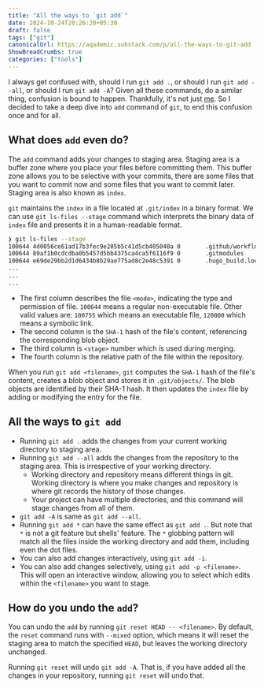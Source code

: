 ```yaml
---
title: "All the ways to `git add`"
date: 2024-10-24T20:26:20+05:30
draft: false
tags: ["git"]
canonicalUrl: https://aqademic.substack.com/p/all-the-ways-to-git-add
ShowBreadCrumbs: true
categories: ["tools"]
---
```


I always get confused with, should I run `git add .`, or should I run `git add --all`, or should I run `git add -A`? Given all these commands, do a similar thing, confusion is bound to happen. Thankfully, it's not just [me](https://stackoverflow.com/questions/23003118/any-difference-between-git-add-and-git-add-all#:~:text=git%20add%20%2D%2Dall%20will,git%20add%20.). So I decided to take a deep dive into `add` command of `git`, to end this confusion once and for all.

## What does `add` even do?

The `add` command adds your changes to staging area. Staging area is a buffer zone where you place your files before committing them. This buffer zone allows you to be selective with your commits, there are some files that you want to commit now and some files that you want to commit later. Staging area is also known as `index`.

`git` maintains the `index` in a file located at `.git/index` in a binary format. We can use `git ls-files --stage` command which interprets the binary data of `index` file and presents it in a human-readable format.

```bash
❯ git ls-files --stage
100644 4d0056ce61ad17b3fec9e285b5c41d5cb405040a 0       .github/workflows/gh-pages.yml
100644 89af1b0cdcdba0b5457d5bb4375ca4ca5f6116f9 0       .gitmodules
100644 e69de29bb2d1d6434b8b29ae775ad8c2e48c5391 0       .hugo_build.lock
...
...
...
```

- The first column describes the file `<mode>`, indicating the type and permission of file. `100644` means a regular non-executable file. Other valid values are: `100755` which means an executable file, `120000` which means a symbolic link.
- The second column is the `SHA-1` hash of the file's content, referencing the corresponding blob object.
- The third column is `<stage>` number which is used during merging.
- The fourth column is the relative path of the file within the repository.

When you run `git add <filename>`, `git` computes the `SHA-1` hash of the file's content, creates a blob object and stores it in `.git/objects/`. The blob objects are identified by their SHA-1 hash. It then updates the `index` file by adding or modifying the entry for the file.

## All the ways to `git add`

- Running `git add .` adds the changes from your current working directory to staging area.
- Running `git add --all` adds the changes from the repository to the staging area. This is irrespective of your working directory.
  - Working directory and repository means different things in git. Working directory is where you make changes and repository is where git records the history of those changes.
  - Your project can have multiple directories, and this command will stage changes from all of them.
- `git add -A` is same as `git add --all`.
- Running `git add *` can have the same effect as `git add .`. But note that `*` is not a git feature but shells' feature. The `*` globbing pattern will match all the files inside the working directory and add them, including even the dot files.
- You can also add changes interactively, using `git add -i`.
- You can also add changes selectively, using `git add -p <filename>`. This will open an interactive window, allowing you to select which edits within the `<filename>` you want to stage.

## How do you undo the `add`?

You can undo the `add` by running `git reset HEAD -- <filename>`. By default, the `reset` command runs with `--mixed` option, which means it will reset the staging area to match the specified `HEAD`, but leaves the working directory unchanged.

Running `git reset` will undo `git add -A`. That is, if you have added all the changes in your repository, running `git reset` will undo that.
